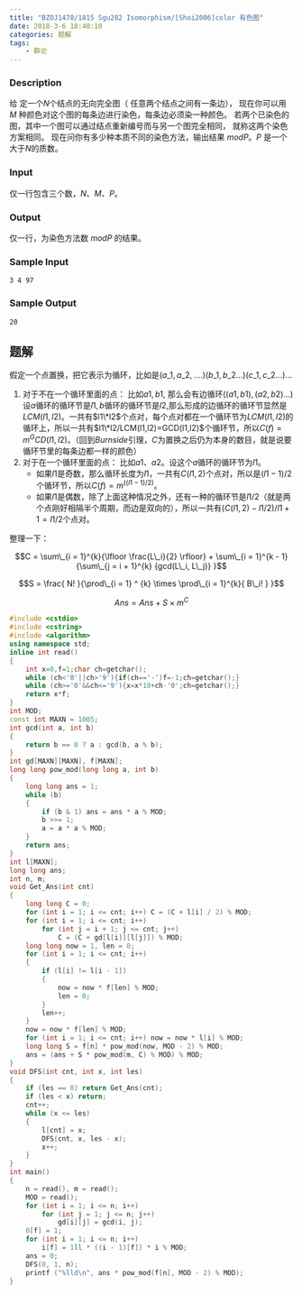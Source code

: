 ```yaml
---
title: "BZOJ1478/1815 Sgu282 Isomorphism/[Shoi2006]color 有色图"
date: 2018-3-6 18:40:10
categories: 题解
tags: 
    - 群论
---
```


### Description
给 定一个$N$个结点的无向完全图（ 任意两个结点之间有一条边）， 现在你可以用 $M$ 种颜色对这个图的每条边进行染色，每条边必须染一种颜色。 若两个已染色的图，其中一个图可以通过结点重新编号而与另一个图完全相同， 就称这两个染色方案相同。 现在问你有多少种本质不同的染色方法，输出结果 $mod P$。$P$ 是一个大于$N$的质数。
### Input
仅一行包含三个数，$N$、$M$、$P$。
### Output
仅一行，为染色方法数 $mod P$ 的结果。 
### Sample Input
```
3 4 97
```
### Sample Output
```
20
```
## 题解

假定一个点置换，把它表示为循环，比如是$(a\_1,a\_2,....)(b\_1,b\_2...)(c\_1,c\_2...)...$
1. 对于不在一个循环里面的点： 比如$a1,b1$, 那么会有边循环$((a1,b1),(a2,b2)...)$设$a$循环的循环节是$l1,b$循环的循环节是$l2$,那么形成的边循环的循环节显然是$LCM(l1,l2)$。一共有$l1\*l2$个点对，每个点对都在一个循环节为$LCM(l1,l2)$的循环上，所以一共有$l1\*l2/LCM(l1,l2)=GCD(l1,l2)$个循环节，所以$C(f)=m^GCD(l1,l2)$。（回到$Burnside$引理，$C$为置换之后仍为本身的数目，就是说要循环节里的每条边都一样的颜色）
2. 对于在一个循环里面的点： 比如$a1$、$a2$。设这个$a$循环的循环节为$l1$。
    - 如果$l1$是奇数，那么循环长度为$l1$，一共有$C(l1,2)$个点对，所以是$(l1-1)/2$个循环节，所以$C(f)=m^((l1-1)/2)$。
    - 如果$l1$是偶数，除了上面这种情况之外，还有一种的循环节是$l1/2$（就是两个点刚好相隔半个周期，而边是双向的），所以一共有$(C(l1,2)-l1/2)/l1+1=l1/2$个点对。

整理一下：

$$C = \sum\_{i = 1}^{k}{\lfloor \frac{L\_i}{2} \rfloor} + \sum\_{i = 1}^{k - 1}{\sum\_{j = i + 1}^{k} {gcd(L\_i, L\_j)} }$$  

$$S = \frac{ N! }{\prod\_{i = 1} ^ {k} \times \prod\_{i = 1}^{k}{ B\_i! } }$$

$$Ans = Ans + S \times m^C$$

```c++
#include <cstdio>
#include <cstring>
#include <algorithm>
using namespace std;
inline int read()
{
    int x=0,f=1;char ch=getchar();
    while (ch<'0'||ch>'9'){if(ch=='-')f=-1;ch=getchar();}
    while (ch>='0'&&ch<='9'){x=x*10+ch-'0';ch=getchar();}
    return x*f;
}
int MOD;
const int MAXN = 1005;
int gcd(int a, int b)
{
    return b == 0 ? a : gcd(b, a % b);
}
int gd[MAXN][MAXN], f[MAXN];
long long pow_mod(long long a, int b)
{
    long long ans = 1;
    while (b)
    {
        if (b & 1) ans = ans * a % MOD;
        b >>= 1;
        a = a * a % MOD;
    }
    return ans;
}
int l[MAXN];
long long ans;
int n, m;
void Get_Ans(int cnt)
{
    long long C = 0;
    for (int i = 1; i <= cnt; i++) C = (C + l[i] / 2) % MOD;
    for (int i = 1; i <= cnt; i++)
        for (int j = i + 1; j <= cnt; j++)
            C = (C + gd[l[i]][l[j]]) % MOD;
    long long now = 1, len = 0;
    for (int i = 1; i <= cnt; i++)
    {
        if (l[i] != l[i - 1])
        {
            now = now * f[len] % MOD;
            len = 0;
        }
        len++;
    }
    now = now * f[len] % MOD;
    for (int i = 1; i <= cnt; i++) now = now * l[i] % MOD;
    long long S = f[n] * pow_mod(now, MOD - 2) % MOD;
    ans = (ans + S * pow_mod(m, C) % MOD) % MOD;
}
void DFS(int cnt, int x, int les)
{
    if (les == 0) return Get_Ans(cnt);
    if (les < x) return;
    cnt++;
    while (x <= les)
    {
        l[cnt] = x;
        DFS(cnt, x, les - x);
        x++;
    }
}
int main()
{
    n = read(), m = read();
    MOD = read();
    for (int i = 1; i <= n; i++)
        for (int j = 1; j <= n; j++)
            gd[i][j] = gcd(i, j);
    0[f] = 1;
    for (int i = 1; i <= n; i++)
        i[f] = 1ll * ((i - 1)[f]) * i % MOD;
    ans = 0;
    DFS(0, 1, n);
    printf ("%lld\n", ans * pow_mod(f[n], MOD - 2) % MOD);
}
```